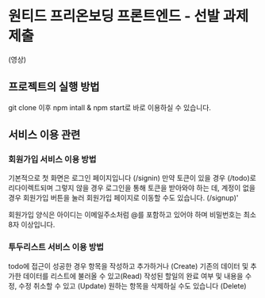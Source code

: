 # 원티드 프리온보딩 프론트엔드 - 선발 과제 제출

(영상)

## 프로젝트의 실행 방법

git clone 이후 npm intall & npm start로 바로 이용하실 수 있습니다.

## 서비스 이용 관련
### 회원가입 서비스 이용 방법
기본적으로 첫 화면은 로그인 페이지입니다 (/signin)
만약 토큰이 있을 경우 (/todo)로 리다이렉트되며
그렇지 않을 경우 로그인을 통해 토큰을 받아와야 하는 데,
계정이 없을 경우 회원가입 버튼을 눌러 회원가입 페이지로 이동할 수도 있습니다. (/signup)'

회원가입 양식은
아이디는 이메일주소처럼 @를 포함하고 있어야 하며
비밀번호는 최소 8자 이상입니다.

### 투두리스트 서비스 이용 방법
todo에 접근이 성공한 경우
항목을 작성하고 추가하거나 (Create)
기존의 데이터 및 추가한 데이터를 리스트에 불러올 수 있고(Read)
작성된 할일의 완료 여부 및 내용을 수정, 수정 취소할 수 있고 (Update)
원하는 항목을 삭제하실 수도 있습니다 (Delete)
